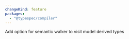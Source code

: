 ```yaml
---
changeKind: feature
packages:
  - "@typespec/compiler"
---
```


Add option for semantic walker to visit model derived types